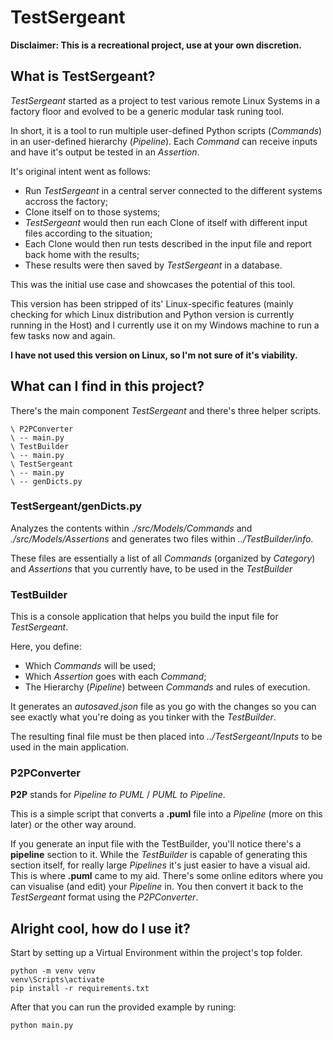 # TestSergeant

**Disclaimer: This is a recreational project, use at your own discretion.**

## What is TestSergeant?

_TestSergeant_ started as a project to test various remote Linux Systems in a factory floor and evolved to be a generic modular task runing tool.

In short, it is a tool to run multiple user-defined Python scripts (_Commands_) in an user-defined hierarchy (_Pipeline_). Each _Command_ can receive inputs and have it's output be tested in an _Assertion_.

It's original intent went as follows:

- Run _TestSergeant_ in a central server connected to the different systems accross the factory;
- Clone itself on to those systems;
- _TestSergeant_ would then run each Clone of itself with different input files according to the situation;
- Each Clone would then run tests described in the input file and report back home with the results;
- These results were then saved by _TestSergeant_ in a database.

This was the initial use case and showcases the potential of this tool.

This version has been stripped of its' Linux-specific features (mainly checking for which Linux distribution and Python version is currently running in the Host) and I currently use it on my Windows machine to run a few tasks now and again.

**I have not used this version on Linux, so I'm not sure of it's viability.**

## What can I find in this project?

There's the main component _TestSergeant_ and there's three helper scripts.

    \ P2PConverter
    \ -- main.py
    \ TestBuilder
    \ -- main.py
    \ TestSergeant
    \ -- main.py
    \ -- genDicts.py

### TestSergeant/genDicts.py

Analyzes the contents within _./src/Models/Commands_ and _./src/Models/Assertions_ and generates two files within _../TestBuilder/info_.

These files are essentially a list of all _Commands_ (organized by _Category_) and _Assertions_ that you currently have, to be used in the _TestBuilder_

### TestBuilder

This is a console application that helps you build the input file for _TestSergeant_.

Here, you define:

- Which _Commands_ will be used;
- Which _Assertion_ goes with each _Command_;
- The Hierarchy (_Pipeline_) between _Commands_ and rules of execution.

It generates an _autosaved.json_ file as you go with the changes so you can see exactly what you're doing as you tinker with the _TestBuilder_.

The resulting final file must be then placed into _../TestSergeant/Inputs_ to be used in the main application.

### P2PConverter

**P2P** stands for _Pipeline to PUML_ / _PUML to Pipeline_.

This is a simple script that converts a **.puml** file into a _Pipeline_ (more on this later) or the other way around.

If you generate an input file with the TestBuilder, you'll notice there's a **pipeline** section to it.
While the _TestBuilder_ is capable of generating this section itself, for really large _Pipelines_ it's just easier to have a visual aid.
This is where **.puml** came to my aid. There's some online editors where you can visualise (and edit) your _Pipeline_ in. You then convert it back to the _TestSergeant_ format using the _P2PConverter_.

## Alright cool, how do I use it?

Start by setting up a Virtual Environment within the project's top folder.

    python -m venv venv
    venv\Scripts\activate
    pip install -r requirements.txt

After that you can run the provided example by runing:

    python main.py
